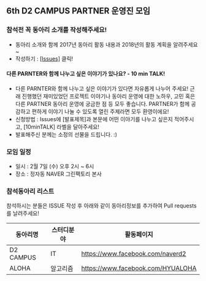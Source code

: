 ## 6th D2 CAMPUS PARTNER 운영진 모임

### 참석전 꼭 동아리 소개를 작성해주세요!
 - 동아리 소개와 함께 2017년 동아리 활동 내용과 2018년의 활동 계획을 알려주세요~ 
 - 작성하기 : [[Issues]](https://github.com/D2CAMPUS-PARTNER/SHAKE_6th/issues/new) 클릭!


#### 다른 PARNTER와 함께 나누고 싶은 이야기가 있나요? - 10 min TALK!
- 다른 PARNTER와 함께 나누고 싶은 이야기가 있다면 자유롭게 나누어 주세요! 근래 진행했던 재미있었던 프로젝트 이야기나 동아리 운영에 대한 노하우, 고민 혹은 다른 PARTNER 동아리 운영에 궁금한 점 등 모두 좋습니다. PARTNER가 함께 공감하고 편하게 이야기 나눌 수 있도록 열린 주제라면 모두 환영이에요!
- 신청방법 : Issues에 [발표제목]과 본문에 어떤 이야기를 나누고 싶은지 적어주시고, [10minTALK] 라벨을 달아주세요!
- 발표해주신 분께는 소정의 선물을 드립니다. :)

### 모임 일정
- 일시 : 2월 7일 (수) 오후 2시 ~ 6시
- 장소 : 정자동 NAVER 그린팩토리 본사

### 참석동아리 리스트
참석하시는 분들은 ISSUE 작성 후 아래와 같이 동아리정보를 추가하여 Pull requests를 날려주세요!

동아리명|스터디분야|활동페이지
--------------|----------|----------
D2 CAMPUS | IT | https://www.facebook.com/naverd2
ALOHA | 알고리즘 | https://www.facebook.com/HYUALOHA


